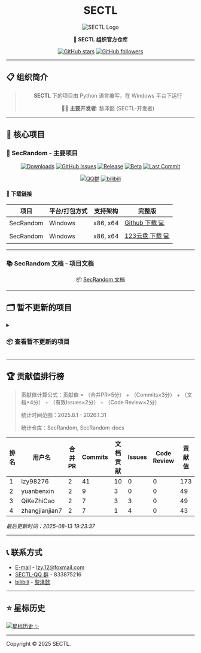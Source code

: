# <div align="center">SECTL</div>

<div align="center">

![SECTL Logo](https://img.shields.io/badge/SECTL-Organization-blue?style=for-the-badge&logo=github&logoColor=white)

**🏢 SECTL 组织官方仓库**

[![GitHub stars](https://img.shields.io/github/stars/SECTL?style=social&logo=github)](https://github.com/SECTL)
[![GitHub followers](https://img.shields.io/github/followers/SECTL?style=social&logo=github)](https://github.com/SECTL)

</div>

---

## 📋 组织简介

<div align="center">

> **SECTL** 下的项目由 Python 语言编写，在 Windows 平台下运行
> 
> 👨‍💻 **主要开发者**: 黎泽懿 (SECTL-开发者)

</div>

---

## 🚀 核心项目

### 🎯 SecRandom - 主要项目

<div align="center">

[![Downloads](https://img.shields.io/github/downloads/SECTL/SecRandom/total?style=for-the-badge&label=Downloads&logo=github&logoColor=white&color=blue)](https://github.com/SECTL/SecRandom/releases/latest)
[![GitHub Issues](https://img.shields.io/github/issues/SECTL/SecRandom?style=for-the-badge&logo=github&logoColor=white&color=green)](https://github.com/SECTL/SecRandom/issues)
[![Release](https://img.shields.io/github/v/release/SECTL/SecRandom?style=for-the-badge&label=正式版&color=success)](https://github.com/SECTL/SecRandom/releases/latest)
[![Beta](https://img.shields.io/github/v/release/SECTL/SecRandom?include_prereleases&style=for-the-badge&label=测试版&color=orange)](https://github.com/SECTL/SecRandom/releases/)
[![Last Commit](https://img.shields.io/github/last-commit/SECTL/SecRandom?style=for-the-badge&label=上次提交&color=informational)](https://github.com/SECTL/SecRandom/commits/master)

</div>

<div align="center">

[![QQ群](https://img.shields.io/badge/QQ%E7%BE%A4-833875216-blue?style=for-the-badge&logo=TencentQQ&logoColor=white)](https://qm.qq.com/q/iWcfaPHn7W)
[![bilibili](https://img.shields.io/badge/B%E7%AB%99-%E9%BB%8E%E6%B3%BD%E6%87%BF-FB7299?style=for-the-badge&logo=bilibili&logoColor=white)](https://space.bilibili.com/520571577)

</div>

#### 💾 **下载链接**
| 项目 | 平台/打包方式 |    支持架构   | 完整版                                                  |
|------|---------------|--------------|---------------------------------------------------------|
| SecRandom | Windows | x86, x64 | [Github 下载 💻](https://github.com/SECTL/SecRandom/releases) |
| SecRandom | Windows | x86, x64 | [123云盘 下载 💻](https://www.123684.com/s/9529jv-U4Fxh)    |

---

### 📚 SecRandom 文档 - 项目文档

<div align="center">

📦 [SecRandom 文档](https://github.com/SECTL/SecRandom-docs)

</div>

---

## 🗂️ 暂不更新的项目

<details>
<summary><h3>📦 查看暂不更新的项目</h3></summary>

### 📁 SectionIstool (暂不更新)

<div align="center">

[![Downloads](https://img.shields.io/github/downloads/SECTL/SectionIstool/total?style=for-the-badge&label=Downloads&logo=github&logoColor=white&color=gray)](https://github.com/SECTL/SectionIstool/releases/latest)
[![GitHub Issues](https://img.shields.io/github/issues/SECTL/SectionIstool?style=for-the-badge&logo=github&logoColor=white&color=gray)](https://github.com/SECTL/SectionIstool/issues)
[![Release](https://img.shields.io/github/v/release/SECTL/SectionIstool?style=for-the-badge&label=正式版&color=gray)](https://github.com/SECTL/SectionIstool/releases/latest)
[![Last Commit](https://img.shields.io/github/last-commit/SECTL/SectionIstool?style=for-the-badge&label=上次提交&color=gray)](https://github.com/SECTL/SectionIstool/commits/master)

</div>

#### 💾 **下载链接**
| 项目 | 平台/打包方式 |    支持架构   | 完整版                                                  |
|------|---------------|--------------|---------------------------------------------------------|
| SectionIstool | Windows | x86, x64 | [Github 下载 💻](https://github.com/SECTL/SectionIstool/releases) |
| SectionIstool | Windows | x86, x64 | [123云盘 下载 💻](https://www.123684.com/s/9529jv-zggxh)            |

---

### 📁 SecDeskTool (暂不更新)

<div align="center">

[![Downloads](https://img.shields.io/github/downloads/SECTL/SecDeskTool/total?style=social&label=Downloads&logo=github)](https://github.com/SECTL/SecDeskTool/releases/latest)
[![GitHub Issues](https://img.shields.io/github/issues-search/SECTL/SecDeskTool?query=is%3Aopen&style=social-square&logo=github&label=Issues&color=%233fb950)](https://github.com/SECTL/SecDeskTool/issues)
[![Release](https://img.shields.io/github/v/release/SECTL/SecDeskTool?style=flat&color=%233fb950&label=正式版)](https://github.com/SECTL/SecDeskTool/releases/latest)
[![Beta](https://img.shields.io/github/v/release/SECTL/SecDeskTool?include_prereleases&style=social-square&label=测试版)](https://github.com/SECTL/SecDeskTool/releases/)
[![Github Last Commit](https://img.shields.io/github/last-commit/SECTL/SecDeskTool?label=上次提交)](https://github.com/SECTL/SecDeskTool/commits/master)
[![QQ群](https://img.shields.io/badge/-QQ%E7%BE%A4%EF%BD%9C833875216-blue?style=flat&logo=TencentQQ)](https://qm.qq.com/q/iWcfaPHn7W)
[![bilibili](https://img.shields.io/badge/-UP%E4%B8%BB%EF%BD%9C%E9%BB%8E%E6%B3%BD%E6%87%BF-%23FB7299?style=flat&logo=bilibili)](https://space.bilibili.com/520571577)

</div>

#### 💾 **下载链接**
| 项目 | 平台/打包方式 |    支持架构   | 完整版                                                  |
|------|---------------|--------------|---------------------------------------------------------|
| SecDeskTool | Windows | x86, x64 | [Github 下载 💻](https://github.com/SECTL/SecDeskTool/releases) |
| SecDeskTool | Windows | x86, x64 | [123云盘 下载 💻](https://www.123684.com/s/9529jv-VqFxh) |

</details>

---

## 🏆 贡献值排行榜

> 贡献值计算公式：贡献值 = （合并PR×5分） + （Commits×3分） + （文档×4分） + （有效Issues×2分） + （Code Review×2分）
> 
> 统计时间范围：2025.8.1 - 2026.1.31
> 
> 统计仓库：SecRandom, SecRandom-docs

| 排名 | 用户名 | 合并PR | Commits | 文档贡献 | Issues | Code Review | 贡献值 |
|------|--------|--------|---------|----------|--------|-------------|--------|
| 1 | lzy98276 | 2 | 41 | 10 | 0 | 0 | 173 |
| 2 | yuanbenxin | 2 | 9 | 3 | 0 | 0 | 49 |
| 3 | QiKeZhiCao | 2 | 7 | 3 | 3 | 0 | 49 |
| 4 | zhangjianjian7 | 2 | 7 | 1 | 4 | 0 | 43 |

*最后更新时间：2025-08-13 19:23:37*

---

## 📞 联系方式

* [E-mail](mailto:XiaoYouChR@qq.com) - lzy.12@foxmail.com
* [SECTL-QQ 群](https://qm.qq.com/q/iWcfaPHn7W) - 833875216
* [bilibili](https://img.shields.io/badge/-UP%E4%B8%BB%EF%BD%9C%E9%BB%8E%E6%B3%BD%E6%87%BF-%23FB7299?style=flat&logo=bilibili) - [黎泽懿](https://space.bilibili.com/520571577)

---

## ⭐ 星标历史

<a href="https://www.star-history.com/#SECTL/SecRandom&SECTL/SectionIstool&SECTL/SecDeskTool&Date&theme=dark">
 <picture>
   <source media="(prefers-color-scheme: dark)" srcset="https://api.star-history.com/svg?repos=SECTL/SecRandom,SECTL/SectionIstool,SECTL/SecDeskTool&type=Date&theme=dark" />
   <img alt="星标历史 ✨" src="https://api.star-history.com/svg?repos=SECTL/SecRandom,SECTL/SectionIstool,SECTL/SecDeskTool&type=Date&theme=dark" />
 </picture>
</a>

---

Copyright © 2025 SECTL.
